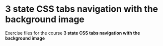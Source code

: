 # 3 state CSS tabs navigation with the background image
Exercise files for the course **3 state CSS tabs navigation with the background image**

